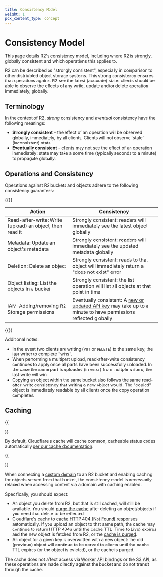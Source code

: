 ```yaml
---
title: Consistency Model
weight: 1
pcx_content_type: concept
---
```


# Consistency Model

This page details R2's consistency model, including where R2 is strongly, globally consistent and which operations this applies to.

R2 can be described as "strongly consistent", especially in comparison to other distriubted object storage systems. This strong consistency ensures that operations against R2 see the latest (accurate) state: clients should be able to observe the effects of any write, update and/or delete operation immediately, globally. 

## Terminology

In the context of R2, _strong_ consistency and _eventual_ consistency have the following meanings: 

* **Strongly consistent** - the effect of an operation will be observed globally, immediately, by all clients. Clients will not observe 'stale' (inconsistent) state.
* **Eventually consistent** - clients may not see the effect of an operation immediately: state may take a some time (typically seconds to a minute) to propagate globally.

## Operations and Consistency

Operations against R2 buckets and objects adhere to the following consistency guarantees:

{{<table-wrap>}}

| Action                                            | Consistency                           |
| ------------------------------------------------- | ------------------------------------- |
| Read-after-write: Write (upload) an object, then read it   | Strongly consistent: readers will immediately see the latest object globally          |
| Metadata: Update an object's metadata             | Strongly consistent: readers will immediately see the updated metadata globally
| Deletion: Delete an object                        | Strongly consistent: reads to that object will immediately return a "does not exist" error
| Object listing: List the objects in a bucket      | Strongly consistent: the list operation will list all objects at that point in time                    |
| IAM: Adding/removing R2 Storage permissions       | Eventually consistent: A [new or updated API key](https://developers.cloudflare.com/fundamentals/api/get-started/create-token/) may take up to a minute to have permissions reflected globally

{{</table-wrap>}}

Additional notes:

* In the event two clients are writing (`PUT` or `DELETE`) to the same key, the last writer to complete "wins".
* When performing a multipart upload, read-after-write consistency continues to apply once all parts have been successfully uploaded. In the case the same part is uploaded (in error) from multple writers, the last write will win
* Copying an object within the same bucket also follows the same read-after-write consistency that writing a new object would. The "copied" object is immediately readable by all clients once the copy operation completes.

## Caching

{{<Aside type="note">}}

By default, Cloudflare's cache will cache common, cacheable status codes automatically [per our cache documentation](https://developers.cloudflare.com/cache/how-to/configure-cache-status-code/#edge-ttl).

{{</Aside>}}

When connecting a [custom domain](https://developers.cloudflare.com/r2/data-access/public-buckets/#custom-domains) to an R2 bucket and enabling caching for objects served from that bucket, the consistency model is necessarily relaxed when accessing content via a domain with caching enabled.

Specifically, you should expect:

* An object you delete from R2, but that is still cached, will still be available. You should [purge the cache](https://developers.cloudflare.com/cache/how-to/purge-cache/) after deleting an object/objects if you need that delete to be reflected 
* Cloudflare's cache to [cache HTTP 404 (Not Found) responses](https://developers.cloudflare.com/cache/how-to/configure-cache-status-code/#edge-ttl) automatically. If you upload an object to that same path, the cache may continue to return HTTP 404s until the cache TTL (Time to Live) expires and the new object is fetched from R2, or the [cache is purged](https://developers.cloudflare.com/cache/how-to/purge-cache/).
* An object for a given key is overwritten with a new object: the old (previous) object will continue to be served to clients until the cache TTL expires (or the object is evicted), or the cache is purged.

The cache does not affect access via [Worker API bindings](https://developers.cloudflare.com/r2/data-access/workers-api/) or the [S3 API](https://developers.cloudflare.com/r2/data-access/s3-api/), as these operations are made directly against the bucket and do not transit through the cache.
